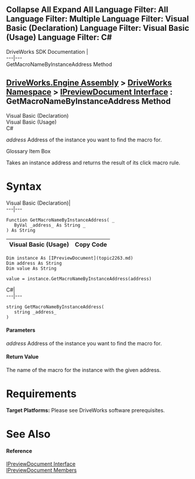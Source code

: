 Collapse All Expand All Language Filter: All  Language Filter: Multiple  Language Filter: Visual Basic (Declaration) Language Filter: Visual Basic (Usage) Language Filter: C#  
---  
DriveWorks SDK Documentation  |   
---|---  
GetMacroNameByInstanceAddress Method   
  
[DriveWorks.Engine Assembly](topic2156.md) > [DriveWorks Namespace](topic2159.md) > [IPreviewDocument Interface](topic2263.md) : GetMacroNameByInstanceAddress Method  
---  
  
Visual Basic (Declaration)    
Visual Basic (Usage)    
C# 

_address_
    Address of the instance you want to find the macro for.

Glossary Item Box

Takes an instance address and returns the result of its click macro rule. 

# Syntax

Visual Basic (Declaration)|   
---|---  
      
    
    Function GetMacroNameByInstanceAddress( _
       ByVal _address_ As String _
    ) As String  
  
Visual Basic (Usage)| Copy Code  
---|---  
      
    
    Dim instance As [IPreviewDocument](topic2263.md)
    Dim address As String
    Dim value As String
     
    value = instance.GetMacroNameByInstanceAddress(address)  
  
C#|   
---|---  
      
    
    string GetMacroNameByInstanceAddress( 
       string _address_
    )  
  
#### Parameters

 _address_
    Address of the instance you want to find the macro for.

#### Return Value

The name of the macro for the instance with the given address.

# Requirements

**Target Platforms:** Please see DriveWorks software prerequisites.

# See Also

#### Reference

[IPreviewDocument Interface](topic2263.md)   
[IPreviewDocument Members](topic2264.md)


